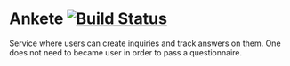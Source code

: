 # Ankete [![Build Status](https://travis-ci.org/GrailFinder/questionnaire.svg?branch=dev)](https://travis-ci.org/GrailFinder/questionnaire)

Service where users can create inquiries and track answers on them.
One does not need to became user in order to pass a questionnaire.
